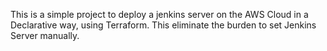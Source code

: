 This is a simple project to deploy a jenkins server on the AWS Cloud in a Declarative way, using Terraform.
This eliminate the burden to set Jenkins Server manually.


